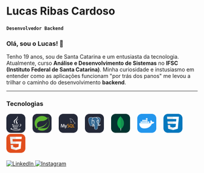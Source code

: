 # Lucas Ribas Cardoso

**`Desenvolvedor Backend`**

### Olá, sou o Lucas! 👋

Tenho 19 anos, sou de Santa Catarina e um entusiasta da tecnologia. Atualmente, curso **Análise e Desenvolvimento de Sistemas** no **IFSC (Instituto Federal de Santa Catarina)**. Minha curiosidade e instusiasmo em entender como as aplicações funcionam "por trás dos panos" me levou a trilhar o caminho do desenvolvimento **backend**.

---

### Tecnologias

<div> 
    <img width="50px" src="https://raw.githubusercontent.com/tandpfun/skill-icons/main/icons/Java-Dark.svg" style="margin-right: 15px;"/>
    <img width="50px" src="https://raw.githubusercontent.com/tandpfun/skill-icons/main/icons/Spring-Dark.svg" style="margin-right: 15px;"/>
    <img width="50px" src="https://raw.githubusercontent.com/tandpfun/skill-icons/main/icons/MySQL-Dark.svg" style="margin-right: 15px;"/>
    <img width="50px" src="https://raw.githubusercontent.com/tandpfun/skill-icons/main/icons/PostgreSQL-Dark.svg" style="margin-right: 15px;"/>
    <img width="50px" src="https://raw.githubusercontent.com/tandpfun/skill-icons/main/icons/MongoDB.svg" style="margin-right: 15px;"/>
    <img width="50px" src="https://raw.githubusercontent.com/tandpfun/skill-icons/main/icons/Docker.svg" style="margin-right: 15px;"/>
    <img width="50px" src="https://raw.githubusercontent.com/tandpfun/skill-icons/main/icons/CSS.svg" style="margin-right: 15px;"/>
    <img width="50px" src="https://raw.githubusercontent.com/tandpfun/skill-icons/main/icons/HTML.svg"/>
</div>

<br/>

<a href="https://www.linkedin.com/in/lucasribascardoso">
    <img src="https://img.shields.io/badge/LinkedIn-0077B5?style=for-the-badge&logo=linkedin&logoColor=white" alt="LinkedIn" style="border:0;"/>
</a>
<a href="https://www.instagram.com/__lucasribas">
    <img src="https://img.shields.io/badge/Instagram-E4405F?style=for-the-badge&logo=instagram&logoColor=white" alt="Instagram" style="border:0;"/>
</a>
